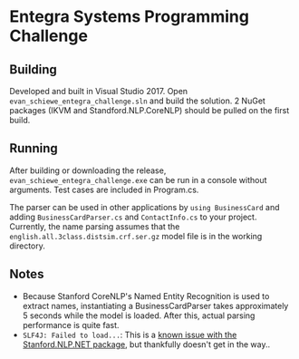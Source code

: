 # Entegra Systems Programming Challenge
## Building
Developed and built in Visual Studio 2017.  Open `evan_schiewe_entegra_challenge.sln` and build the solution.  2 NuGet packages (IKVM and Standford.NLP.CoreNLP) should be pulled on the first build.

## Running
After building or downloading the release, `evan_schiewe_entegra_challenge.exe` can be run in a console without arguments.  Test cases are included in Program.cs. 

The parser can be used in other applications by `using BusinessCard` and adding `BusinessCardParser.cs` and `ContactInfo.cs` to your project.  Currently, the name parsing assumes that the `english.all.3class.distsim.crf.ser.gz` model file is in the working directory.

## Notes
* Because Stanford CoreNLP's Named Entity Recognition is used to extract names, instantiating a BusinessCardParser takes approximately 5 seconds while the model is loaded.  After this, actual parsing performance is quite fast.
* `SLF4J: Failed to load...`: This is a [known issue with the Stanford.NLP.NET package](https://github.com/sergey-tihon/Stanford.NLP.NET/issues/79), but thankfully doesn't get in the way..